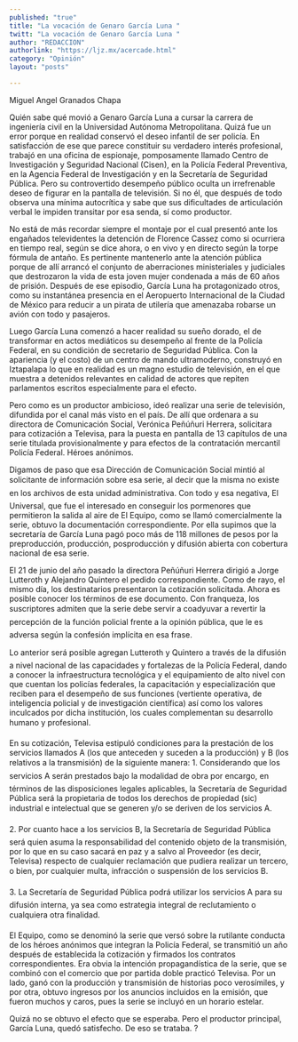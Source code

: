 ```yaml
---
published: "true"
title: "La vocación de Genaro García Luna "
twitt: "La vocación de Genaro García Luna "
author: "REDACCION"
authorlink: "https://ljz.mx/acercade.html"
category: "Opinión"
layout: "posts"

---
```



  Miguel Angel Granados Chapa



Quién sabe qué movió a Genaro García Luna a cursar la carrera de ingeniería civil en la Universidad Autónoma Metropolitana. Quizá fue un error porque en realidad conservó el deseo infantil de ser policía. En satisfacción de ese que parece constituir su verdadero interés profesional, trabajó en una oficina de espionaje, pomposamente llamado Centro de Investigación y Seguridad Nacional (Cisen), en la Policía Federal Preventiva, en la Agencia Federal de Investigación y en la Secretaría de Seguridad Pública. Pero su controvertido desempeño público oculta un irrefrenable deseo de figurar en la pantalla de televisión. Si no él, que después de todo observa una mínima autocrítica y sabe que sus dificultades de articulación verbal le impiden transitar por esa senda, sí como productor.  

  No está de más recordar siempre el montaje por el cual presentó ante los engañados televidentes la detención de Florence Cassez como si ocurriera en tiempo real, según se dice ahora, o en vivo y en directo según la torpe fórmula de antaño. Es pertinente mantenerlo ante la atención pública porque de allí arrancó el conjunto de aberraciones ministeriales y judiciales que destrozaron la vida de esta joven mujer condenada a más de 60 años de prisión. Después de ese episodio, García Luna ha protagonizado otros, como su instantánea presencia en el Aeropuerto Internacional de la Ciudad de México para reducir a un pirata de utilería que amenazaba robarse un avión con todo y pasajeros.



  Luego García Luna comenzó a hacer realidad su sueño dorado, el de transformar en actos mediáticos su desempeño al frente de la Policía Federal, en su condición de secretario de Seguridad Pública. Con la apariencia (y el costo) de un centro de mando ultramoderno, construyó en Iztapalapa lo que en realidad es un magno estudio de televisión, en el que muestra a detenidos relevantes en calidad de actores que repiten parlamentos escritos especialmente para el efecto.



  Pero como es un productor ambicioso, ideó realizar una serie de televisión, difundida por el canal más visto en el país. De allí que ordenara a su directora de Comunicación Social, Verónica Peñúñuri Herrera, solicitara para cotización a Televisa, para la puesta en pantalla de 13 capítulos de una serie titulada provisionalmente y para efectos de la contratación mercantil Policía Federal. Héroes anónimos.



  Digamos de paso que esa Dirección de Comunicación Social mintió al solicitante de información sobre esa serie, al decir que la misma no existe en los archivos de esta unidad administrativa. Con todo y esa negativa, El Universal, que fue el interesado en conseguir los pormenores que permitieron la salida al aire de El Equipo, como se llamó comercialmente la serie, obtuvo la documentación correspondiente. Por ella supimos que la secretaría de García Luna pagó poco más de 118 millones de pesos por la preproducción, producción, posproducción y difusión abierta con cobertura nacional de esa serie.



  El 21 de junio del año pasado la directora Peñúñuri Herrera dirigió a Jorge Lutteroth y Alejandro Quintero el pedido correspondiente. Como de rayo, el mismo día, los destinatarios presentaron la cotización solicitada. Ahora es posible conocer los términos de ese documento. Con franqueza, los suscriptores admiten que la serie debe servir a coadyuvar a revertir la percepción de la función policial frente a la opinión pública, que le es adversa según la confesión implícita en esa frase.



  Lo anterior será posible agregan Lutteroth y Quintero a través de la difusión a nivel nacional de las capacidades y fortalezas de la Policía Federal, dando a conocer la infraestructura tecnológica y el equipamiento de alto nivel con que cuentan los policías federales, la capacitación y especialización que reciben para el desempeño de sus funciones (vertiente operativa, de inteligencia policial y de investigación científica) así como los valores inculcados por dicha institución, los cuales complementan su desarrollo humano y profesional.



  En su cotización, Televisa estipuló condiciones para la prestación de los servicios llamados A (los que anteceden y suceden a la producción) y B (los relativos a la transmisión) de la siguiente manera: 1. Considerando que los servicios A serán prestados bajo la modalidad de obra por encargo, en términos de las disposiciones legales aplicables, la Secretaría de Seguridad Pública será la propietaria de todos los derechos de propiedad (sic) industrial e intelectual que se generen y/o se deriven de los servicios A.



  2. Por cuanto hace a los servicios B, la Secretaría de Seguridad Pública será quien asuma la responsabilidad del contenido objeto de la transmisión, por lo que en su caso sacará en paz y a salvo al Proveedor (es decir, Televisa) respecto de cualquier reclamación que pudiera realizar un tercero, o bien, por cualquier multa, infracción o suspensión de los servicios B.



  3. La Secretaría de Seguridad Pública podrá utilizar los servicios A para su difusión interna, ya sea como estrategia integral de reclutamiento o cualquiera otra finalidad.



  El Equipo, como se denominó la serie que versó sobre la rutilante conducta de los héroes anónimos que integran la Policía Federal, se transmitió un año después de establecida la cotización y firmados los contratos correspondientes. Era obvia la intención propagandística de la serie, que se combinó con el comercio que por partida doble practicó Televisa. Por un lado, ganó con la producción y transmisión de historias poco verosímiles, y por otra, obtuvo ingresos por los anuncios incluidos en la emisión, que fueron muchos y caros, pues la serie se incluyó en un horario estelar.



  Quizá no se obtuvo el efecto que se esperaba. Pero el productor principal, García Luna, quedó satisfecho. De eso se trataba. ?

